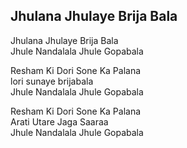 ## Jhulana Jhulaye Brija Bala

Jhulana Jhulaye Brija Bala  
Jhule Nandalala Jhule Gopabala

Resham Ki Dori Sone Ka Palana  
lori sunaye brijabala  
Jhule Nandalala Jhule Gopabala

Resham Ki Dori Sone Ka Palana  
Arati Utare Jaga Saaraa  
Jhule Nandalala Jhule Gopabala

